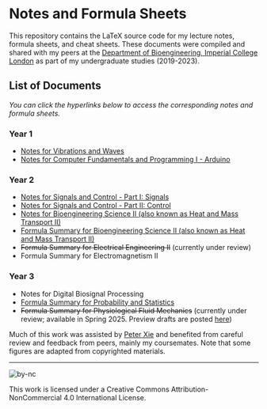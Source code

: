 # Notes and Formula Sheets

This repository contains the LaTeX source code for my lecture notes, formula sheets, and cheat sheets. These documents were compiled and shared with my peers at the [Department of Bioengineering, Imperial College London](https://www.imperial.ac.uk/bioengineering) as part of my undergraduate studies (2019-2023).

## List of Documents

*You can click the hyperlinks below to access the corresponding notes and formula sheets.*

### Year 1
- [Notes for Vibrations and Waves](https://binghuan.li/Notes/files/Vibrations_and_Waves.pdf)
- [Notes for Computer Fundamentals and Programming I - Arduino](https://binghuan.li/Notes/files/BIOE40002/Arduino_notes.pdf)

### Year 2
- [Notes for Signals and Control - Part I: Signals](https://binghuan.li/Notes/files/BIOE50011/Signals_and_Control-Signals.pdf)
- [Notes for Signals and Control - Part II: Control](https://binghuan.li/Notes/files/BIOE50011/Signals_and_Control-Control.pdf)
- [Notes for Bioengineering Science II (also known as Heat and Mass Transport II)](https://binghuan.li/Notes/files/Heat_and_Mass_Transport.pdf)
- [Formula Summary for Bioengineering Science II (also known as Heat and Mass Transport II)](https://binghuan.li/Notes/files/Heat_and_Mass_Transport_formula_summary.pdf)
- ~~Formula Summary for Electrical Engineering II~~ (currently under review)
- Formula Summary for Electromagnetism II

### Year 3
- Notes for Digital Biosignal Processing
- [Formula Summary for Probability and Statistics](https://binghuan.li/Notes/files/Probability_and_Statistics_formula_summary.pdf)
- ~~Formula Summary for Physiological Fluid Mechanics~~ (currently under review; available in Spring 2025. Preview drafts are posted [here](https://binghuan.li/Notes/files/BIOE60009/))

Much of this work was assisted by [Peter Xie](https://profiles.stanford.edu/peter-xie) and benefited from careful review and feedback from peers, mainly my coursemates. Note that some figures are adapted from copyrighted materials.

---

![by-nc](https://binghuan.li/_include/imgs/by-nc.svg)

This work is licensed under a Creative Commons Attribution-NonCommercial 4.0 International License.
